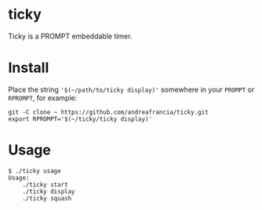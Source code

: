 # ticky

Ticky is a PROMPT embeddable timer.

# Install

Place the string <code>'$(~/path/to/ticky display)'</code> somewhere in your `PROMPT` or `RPROMPT`, for example:

    git -C clone ~ https://github.com/andreafrancia/ticky.git
    export RPROMPT='$(~/ticky/ticky display)'

# Usage

````
$ ./ticky usage
Usage:
    ./ticky start
    ./ticky display
    ./ticky squash
````
